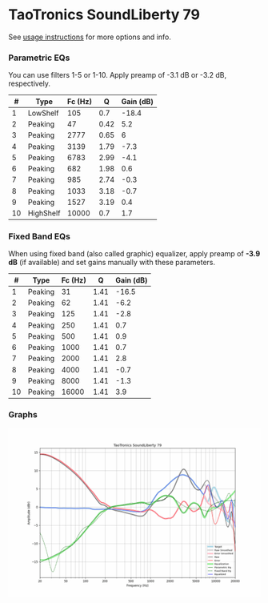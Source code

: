 # TaoTronics SoundLiberty 79
See [usage instructions](https://github.com/jaakkopasanen/AutoEq#usage) for more options and info.

### Parametric EQs
You can use filters 1-5 or 1-10. Apply preamp of -3.1 dB or -3.2 dB, respectively.

|   # | Type      |   Fc (Hz) |    Q |   Gain (dB) |
|-----|-----------|-----------|------|-------------|
|   1 | LowShelf  |       105 | 0.7  |       -18.4 |
|   2 | Peaking   |        47 | 0.42 |         5.2 |
|   3 | Peaking   |      2777 | 0.65 |         6   |
|   4 | Peaking   |      3139 | 1.79 |        -7.3 |
|   5 | Peaking   |      6783 | 2.99 |        -4.1 |
|   6 | Peaking   |       682 | 1.98 |         0.6 |
|   7 | Peaking   |       985 | 2.74 |        -0.3 |
|   8 | Peaking   |      1033 | 3.18 |        -0.7 |
|   9 | Peaking   |      1527 | 3.19 |         0.4 |
|  10 | HighShelf |     10000 | 0.7  |         1.7 |

### Fixed Band EQs
When using fixed band (also called graphic) equalizer, apply preamp of **-3.9 dB** (if available) and set gains manually with these parameters.

|   # | Type    |   Fc (Hz) |    Q |   Gain (dB) |
|-----|---------|-----------|------|-------------|
|   1 | Peaking |        31 | 1.41 |       -16.5 |
|   2 | Peaking |        62 | 1.41 |        -6.2 |
|   3 | Peaking |       125 | 1.41 |        -2.8 |
|   4 | Peaking |       250 | 1.41 |         0.7 |
|   5 | Peaking |       500 | 1.41 |         0.9 |
|   6 | Peaking |      1000 | 1.41 |         0.7 |
|   7 | Peaking |      2000 | 1.41 |         2.8 |
|   8 | Peaking |      4000 | 1.41 |        -0.7 |
|   9 | Peaking |      8000 | 1.41 |        -1.3 |
|  10 | Peaking |     16000 | 1.41 |         3.9 |

### Graphs
![](./TaoTronics%20SoundLiberty%2079.png)
